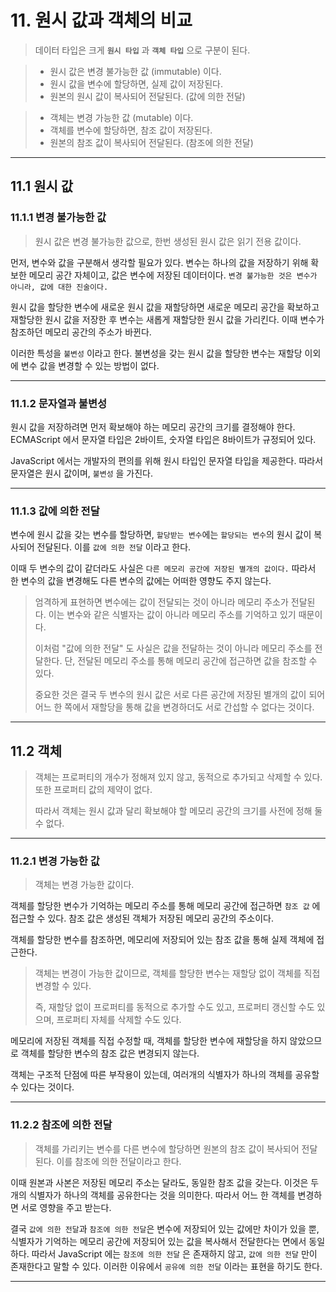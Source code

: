 # 11. 원시 값과 객체의 비교

> 데이터 타입은 크게 **`원시 타입`** 과 **`객체 타입`** 으로 구분이 된다.

> - 원시 값은 변경 불가능한 값 (immutable) 이다.
> - 원시 값을 변수에 할당하면, 실제 값이 저장된다.
> - 원본의 원시 값이 복사되어 전달된다. (값에 의한 전달)

> - 객체는 변경 가능한 값 (mutable) 이다.
> - 객체를 변수에 할당하면, 참조 값이 저장된다.
> - 원본의 참조 값이 복사되어 전달된다. (참조에 의한 전달)

<hr/>

## 11.1 원시 값

### 11.1.1 변경 불가능한 값

> 원시 값은 변경 불가능한 값으로, 한번 생성된 원시 값은 읽기 전용 값이다.

먼저, 변수와 값을 구분해서 생각할 필요가 있다. 변수는 하나의 값을 저장하기 위해 확보한 메모리 공간 자체이고, 값은 변수에 저장된 데이터이다. `변경 불가능한 것은 변수가 아니라, 값에 대한 진술이다.`

원시 값을 할당한 변수에 새로운 원시 값을 재할당하면 새로운 메모리 공간을 확보하고 재할당한 원시 값을 저장한 후 변수는 새롭게 재할당한 원시 값을 가리킨다. 이때 변수가 참조하던 메모리 공간의 주소가 바뀐다.

이러한 특성을 `불변성` 이라고 한다. 불변성을 갖는 원시 값을 할당한 변수는 재할당 이외에 변수 값을 변경할 수 있는 방법이 없다.

<hr/>

### 11.1.2 문자열과 불변성

원시 값을 저장하려면 먼저 확보해야 하는 메모리 공간의 크기를 결정해야 한다. ECMAScript 에서 문자열 타입은 2바이트, 숫자열 타입은 8바이트가 규정되어 있다.

JavaScript 에서는 개발자의 편의를 위해 원시 타입인 문자열 타입을 제공한다. 따라서 문자열은 원시 값이며, `불변성` 을 가진다.

<hr/>

### 11.1.3 값에 의한 전달

변수에 원시 값을 갖는 변수를 할당하면, `할당받는 변수`에는 `할당되는 변수`의 원시 값이 복사되어 전달된다. 이를 `값에 의한 전달` 이라고 한다.

이때 두 변수의 값이 같더라도 사실은 `다른 메모리 공간에 저장된 별개의 값이다.` 따라서 한 변수의 값을 변경해도 다른 변수의 값에는 어떠한 영향도 주지 않는다.

> 엄격하게 표현하면 변수에는 값이 전달되는 것이 아니라 메모리 주소가 전달된다. 이는 변수와 같은 식별자는 값이 아니라 메모리 주소를 기억하고 있기 때문이다.
>
> 이처럼 "값에 의한 전달" 도 사실은 값을 전달하는 것이 아니라 메모리 주소를 전달한다. 단, 전달된 메모리 주소를 통해 메모리 공간에 접근하면 값을 참조할 수 있다.
>
> 중요한 것은 결국 두 변수의 원시 값은 서로 다른 공간에 저장된 별개의 값이 되어 어느 한 쪽에서 재할당을 통해 값을 변경하더도 서로 간섭할 수 없다는 것이다.

<hr/>

## 11.2 객체

> 객체는 프로퍼티의 개수가 정해져 있지 않고, 동적으로 추가되고 삭제할 수 있다. 또한 프로퍼티 값의 제약이 없다.
>
> 따라서 객체는 원시 값과 달리 확보해야 할 메모리 공간의 크기를 사전에 정해 둘 수 없다.

<hr/>

### 11.2.1 변경 가능한 값

> 객체는 변경 가능한 값이다.

객체를 할당한 변수가 기억하는 메모리 주소를 통해 메모리 공간에 접근하면 `참조 값` 에 접근할 수 있다. 참조 값은 생성된 객체가 저장된 메모리 공간의 주소이다.

객체를 할당한 변수를 참조하면, 메모리에 저장되어 있는 참조 값을 통해 실제 객체에 접근한다.

> 객체는 변경이 가능한 값이므로, 객체를 할당한 변수는 재할당 없이 객체를 직접 변경할 수 있다.
>
> 즉, 재할당 없이 프로퍼티를 동적으로 추가할 수도 있고, 프로퍼티 갱신할 수도 있으며, 프로퍼티 자체를 삭제할 수도 있다.

메모리에 저장된 객체를 직접 수정할 때, 객체를 할당한 변수에 재할당을 하지 않았으므로 객체를 할당한 변수의 참조 값은 변경되지 않는다.

객체는 구조적 단점에 따른 부작용이 있는데, 여러개의 식별자가 하나의 객체를 공유할 수 있다는 것이다.

<hr/>

### 11.2.2 참조에 의한 전달

> 객체를 가리키는 변수를 다른 변수에 할당하면 원본의 참조 값이 복사되어 전달된다. 이를 참조에 의한 전달이라고 한다.

이때 원본과 사본은 저장된 메모리 주소는 달라도, 동일한 참조 값을 갖는다. 이것은 두 개의 식별자가 하나의 객체를 공유한다는 것을 의미한다. 따라서 어느 한 객체를 변경하면 서로 영향을 주고 받는다.

결국 `값에 의한 전달`과 `참조에 의한 전달`은 변수에 저장되어 있는 값에만 차이가 있을 뿐, 식별자가 기억하는 메모리 공간에 저장되어 있는 값을 복사해서 전달한다는 면에서 동일하다. 따라서 JavaScript 에는 `참조에 의한 전달` 은 존재하지 않고, `값에 의한 전달` 만이 존재한다고 말할 수 있다. 이러한 이유에서 `공유에 의한 전달` 이라는 표현을 하기도 한다.

 <hr/>
